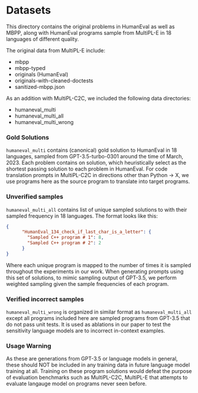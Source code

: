 # Datasets 

This directory contains the original problems in HumanEval as well as MBPP, 
along with HumanEval programs sample from MultiPL-E in 18 languages of
different quality.

The original data from MultiPL-E include:

- mbpp
- mbpp-typed
- originals (HumanEval)
- originals-with-cleaned-doctests
- sanitized-mbpp.json

As an addition with MultiPL-C2C, we included the following data directories:

- humaneval_multi
- humaneval_multi_all
- humaneval_multi_wrong

### Gold Solutions

`humaneval_multi` contains (canonical) gold solution to HumanEval in 18 languages,
sampled from GPT-3.5-turbo-0301 around the time of March, 2023. Each problem 
contains on solution, which heuristically select as the shortest passing 
solution to each problem in HumanEval. For code translation prompts in 
MultiPL-C2C in directions other than Python -> X, we use programs here as the 
source program to translate into target programs.

### Unverified samples

`humaneval_multi_all` contains list of unique sampled solutions to with their 
sampled frequency in 18 languages. The format looks like this:

```json
{
      "HumanEval_134_check_if_last_char_is_a_letter": {
        "Sampled C++ program # 1": 8,
        "Sampled C++ program # 2": 2
      }
}
```

Where each unique program is mapped to the number of times it is sampled 
throughout the experiments in our work. When generating prompts using this 
set of solutions, to mimic sampling output of GPT-3.5, we perform weighted 
sampling given the sample frequencies of each program.

### Verified incorrect samples

`humaneval_multi_wrong` is organized in similar format as `humaneval_multi_all`
except all programs included here are sampled programs from GPT-3.5 that do not
pass unit tests. It is used as ablations in our paper to test the sensitivity
language models are to incorrect in-context examples.

### Usage Warning

As these are generations from GPT-3.5 or language models in general, these 
should NOT be included in any training data in future language model training
at all. Training on these program solutions would defeat the purpose of 
evaluation benchmarks such as MultiPL-C2C, MultiPL-E that attempts to evaluate
langauge model on programs never seen before.